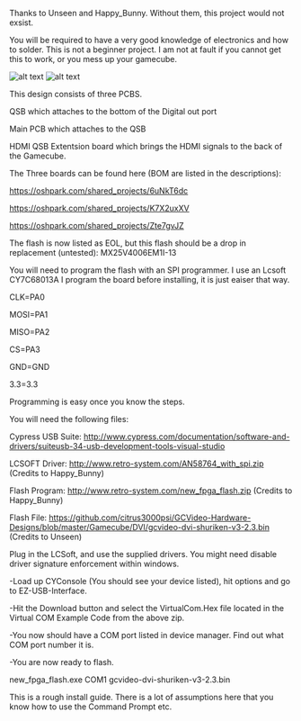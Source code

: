 Thanks to Unseen and Happy_Bunny.  Without them, this project would not exsist.

You will be required to have a very good knowledge of electronics and how to solder.  This is not a beginner project.  I am not at fault if you cannot get this to work, or you mess up your gamecube.



![alt text](https://github.com/citrus3000psi/GCVideo-Hardware-Designs/blob/master/Gamecube/DVI/HtKC8e7.jpg "MainBoard")
![alt text](https://github.com/citrus3000psi/GCVideo-Hardware-Designs/blob/master/Gamecube/DVI/6VmeqG1h.jpg "MainBoard")





This design consists of three PCBS.

QSB which attaches to the bottom of the Digital out port

Main PCB which attaches to the QSB

HDMI QSB Extentsion board which brings the HDMI signals to the back of the Gamecube.

The Three boards can be found here (BOM are listed in the descriptions):

https://oshpark.com/shared_projects/6uNkT6dc

https://oshpark.com/shared_projects/K7X2uxXV

https://oshpark.com/shared_projects/Zte7gvJZ

The flash is now listed as EOL, but this flash should be a drop in replacement (untested): MX25V4006EM1I-13

You will need to program the flash with an SPI programmer. I use an Lcsoft CY7C68013A  I program the board before installing, it is just eaiser that way.

CLK=PA0

MOSI=PA1

MISO=PA2

CS=PA3

GND=GND

3.3=3.3

Programming is easy once you know the steps.

You will need the following files:

Cypress USB Suite: http://www.cypress.com/documentation/software-and-drivers/suiteusb-34-usb-development-tools-visual-studio

LCSOFT Driver: http://www.retro-system.com/AN58764_with_spi.zip (Credits to Happy_Bunny)

Flash Program: http://www.retro-system.com/new_fpga_flash.zip (Credits to Happy_Bunny)

Flash File: https://github.com/citrus3000psi/GCVideo-Hardware-Designs/blob/master/Gamecube/DVI/gcvideo-dvi-shuriken-v3-2.3.bin (Credits to Unseen)

Plug in the LCSoft, and use the supplied drivers.  You might need disable driver signature enforcement within windows.

-Load up CYConsole (You should see your device listed), hit options and go to EZ-USB-Interface.

-Hit the Download button and select the VirtualCom.Hex file located in the Virtual COM Example Code from the above zip.

-You now should have a COM port listed in device manager.  Find out what COM port number it is.

-You are now ready to flash.

new_fpga_flash.exe COM1 gcvideo-dvi-shuriken-v3-2.3.bin

This is a rough install guide.  There is a lot of assumptions here that you know how to use the Command Prompt etc.



